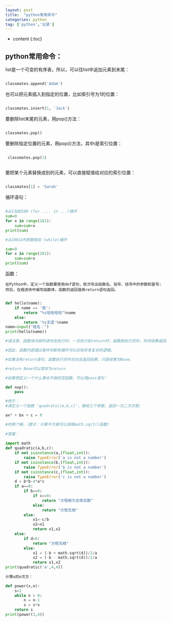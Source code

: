 ```yaml
---
layout: post
title:  "python常用命令"
categories: python
tag: ['python','记录']
---
```


* content
{:toc}

python常用命令：
-------

list是一个可变的有序表，所以，可以往list中追加元素到末尾：

~~~python

classmates.append('Adam')

~~~

也可以把元素插入到指定的位置，比如索引号为1的位置：

~~~python

classmates.insert(1, 'Jack')

~~~

要删除list末尾的元素，用pop()方法：

~~~python

classmates.pop()

~~~

要删除指定位置的元素，用pop(i)方法，其中i是索引位置：

~~~python

 classmates.pop(1)
 
 ~~~


要把某个元素替换成别的元素，可以直接赋值给对应的索引位置：

~~~python

classmates[1] = 'Sarah'

~~~

循环语句：

~~~python

#从1加到100 (for .... in ...)循环
sum=0
for x in range(101):
    sum=sum+x
print(sum) 

#从100以内奇数相加 (while)循环

sum=0
for x in range(101):
    sum=sum+x
print(sum) 

~~~

函数：

	在Python中，定义一个函数要使用def语句，依次写出函数名、括号、括号中的参数和冒号:
    然后，在缩进块中编写函数体，函数的返回值用return语句返回。

~~~python

def hello(name):
	if name == '我':
	    return "%s哈哈哈哈"%name
	else:
	    return '%s无语'%name
name=input("姓名：")
print(hello(name))

#请注意，函数体内部的语句在执行时，一旦执行到return时，函数就执行完毕，并将结果返回。

#因此，函数内部通过条件判断和循环可以实现非常复杂的逻辑。

#如果没有return语句，函数执行完毕后也会返回结果，只是结果为None。

#return None可以简写为return

#如果想定义一个什么事也不做的空函数，可以用pass语句：

def nop():
    pass

#例子： 
#请定义一个函数 ’quadratic(a,b,c)‘，接收三个参数，返回一元二次方程: 

ax² + bx + c = 0 

#的两个解。（提示：计算平方根可以调用math.sqrt()函数）
 
#答案：
 
import math
def quadratic(a,b,c):
    if not isinstance(a,(float,int)):
        raise TypeError('a is not a number')
    if not isinstance(b,(float,int)):
        raise TypeError('b is not a number')
    if not isinstance(c,(float,int)):
        raise TypeError('c is not a number')
    d = b*b-4*a*c
    if a==0:
        if b==0:
            if c==0:
                return "方程根为全体实数"
            else:
                return "方程无根"  
        else:
            x1=-c/b
            x2=x1
            return x1,x2
    else:
        if d<0:
            return "方程无根" 
        else:
            x1 = (-b + math.sqrt(d))/2/a 
            x2 = (-b - math.sqrt(d))/2/a
            return x1,x2  
print(quadratic('a',4,4))
	
计算x的n次方：

def power(x,n):
    s=1
    while n > 0:
        n = n-1
        s = s*x	
    return s        
print(power(3,4))	
	
~~~